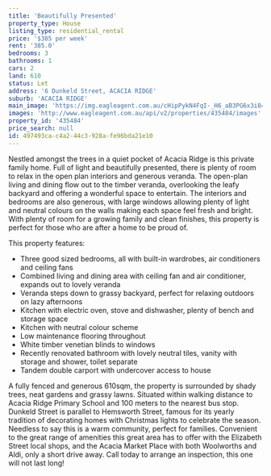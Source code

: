 ```yaml
---
title: 'Beautifully Presented'
property_type: House
listing_type: residential_rental
price: '$385 per week'
rent: '385.0'
bedrooms: 3
bathrooms: 1
cars: 2
land: 610
status: Let
address: '6 Dunkeld Street, ACACIA RIDGE'
suburb: 'ACACIA RIDGE'
main_image: 'https://img.eagleagent.com.au/cHipPykN4FqI-_H6_aB3PG6x3i8=/1280x854/smart/https://s3-us-west-2.amazonaws.com/eagleagent-orig/images/6824824/421661750-image-M.jpg'
images: 'http://www.eagleagent.com.au/api/v2/properties/435484/images'
property_id: '435484'
price_search: null
id: 497493ca-c4a2-44c3-928a-fe96bda21e10
---
```

Nestled amongst the trees in a quiet pocket of Acacia Ridge is this private family home. Full of light and beautifully presented, there is plenty of room to relax in the open plan interiors and generous veranda. The open-plan living and dining flow out to the timber veranda, overlooking the leafy backyard and offering a wonderful space to entertain. The interiors and bedrooms are also generous, with large windows allowing plenty of light and neutral colours on the walls making each space feel fresh and bright. With plenty of room for a growing family and clean finishes, this property is perfect for those who are after a home to be proud of.

This property features:

*  Three good sized bedrooms, all with built-in wardrobes, air conditioners and ceiling fans
*  Combined living and dining area with ceiling fan and air conditioner, expands out to lovely veranda
*  Veranda steps down to grassy backyard, perfect for relaxing outdoors on lazy afternoons
*  Kitchen with electric oven, stove and dishwasher, plenty of bench and storage space
*  Kitchen with neutral colour scheme
*  Low maintenance flooring throughout
*  White timber venetian blinds to windows
*  Recently renovated bathroom with lovely neutral tiles, vanity with storage and shower, toilet separate
*  Tandem double carport with undercover access to house

A fully fenced and generous 610sqm, the property is surrounded by shady trees, neat gardens and grassy lawns. Situated within walking distance to Acacia Ridge Primary School and 100 meters to the nearest bus stop. Dunkeld Street is parallel to Hemsworth Street, famous for its yearly tradition of decorating homes with Christmas lights to celebrate the season. Needless to say this is a warm community, perfect for families. Convenient to the great range of amenities this great area has to offer with the Elizabeth Street local shops, and the Acacia Market Place with both Woolworths and Aldi, only a short drive away. Call today to arrange an inspection, this one will not last long!